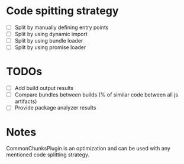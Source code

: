 
# Code spitting strategy

- [ ] Split by manually defining entry points
- [ ] Split by using dynamic import
- [ ] Split by using bundle loader
- [ ] Split by using promise loader

# TODOs

- [ ] Add build output results
- [ ] Compare bundles between builds (% of similar code between all js artifacts)
- [ ] Provide package analyzer results

# Notes 

CommonChunksPlugin is an optimization and can be used with any mentioned code splitting strategy. 